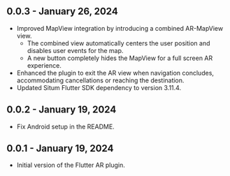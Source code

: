 ## 0.0.3 - January 26, 2024

- Improved MapView integration by introducing a combined AR-MapView view.
    - The combined view automatically centers the user position and disables user events for the map.
    - A new button completely hides the MapView for a full screen AR experience.
- Enhanced the plugin to exit the AR view when navigation concludes, accommodating cancellations or
  reaching the destination.
- Updated Situm Flutter SDK dependency to version 3.11.4.

## 0.0.2 - January 19, 2024

- Fix Android setup in the README.

## 0.0.1 - January 19, 2024

- Initial version of the Flutter AR plugin.
